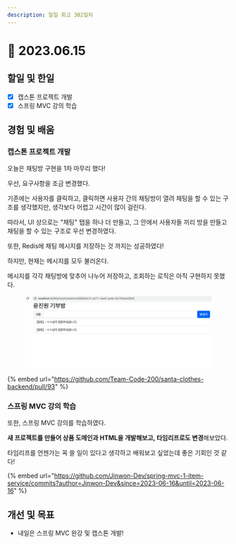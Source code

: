 ```yaml
---
description: 일일 회고 302일차
---
```


# 🥲 2023.06.15

## 할일 및 한일&#x20;

* [x] 캡스톤 프로젝트 개발&#x20;
* [x] 스프링 MVC 강의 학습&#x20;

## 경험 및 배움&#x20;

### 캡스톤 프로젝트 개발&#x20;

오늘은 채팅방 구현을 1차 마무리 했다!

우선, 요구사항을 조금 변경했다.

기존에는 사용자를 클릭하고, 클릭하면 사용자 간의 채팅방이 열려 채팅을 할 수 있는 구조를 생각했지만, 생각보다 어렵고 시간이 많이 걸린다.

따라서, UI 상으로는 "채팅" 탭을 하나 더 만들고, 그 안에서 사용자들 끼리 방을 만들고 채팅을 할 수 있는 구조로 우선 변경하였다.

또한, Redis에 채팅 메시지를 저장하는 것 까지는 성공하였다!

하지만, 현재는 메시지를 모두 불러온다.

메시지를 각각 채팅방에 맞추어 나누어 저장하고, 조회하는 로직은 아직 구현하지 못했다.

<figure><img src="../.gitbook/assets/image (5).png" alt=""><figcaption></figcaption></figure>

{% embed url="https://github.com/Team-Code-200/santa-clothes-backend/pull/93" %}

### 스프링 MVC 강의 학습&#x20;

또한, 스프링 MVC 강의를 학습하였다.

**새 프로젝트를 만들어 상품 도메인과 HTML을 개발해보고, 타임리프로도 변경**해보았다.

타임리프를 언젠가는 꼭 쓸 일이 있다고 생각하고 배워보고 싶었는데 좋은 기회인 것 같다!

{% embed url="https://github.com/Jinwon-Dev/spring-mvc-1-item-service/commits?author=Jinwon-Dev&since=2023-06-16&until=2023-06-16" %}

## 개선 및 목표&#x20;

* 내일은 스프링 MVC 완강 및 캡스톤 개발!&#x20;
